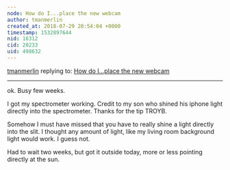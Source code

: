 ```yaml
---
node: How do I...place the new webcam
author: tmanmerlin
created_at: 2018-07-29 20:54:04 +0000
timestamp: 1532897644
nid: 16312
cid: 20233
uid: 498632
---
```




[tmanmerlin](../profile/tmanmerlin) replying to: [How do I...place the new webcam](../notes/stinge_nz/05-08-2018/how-do-i-place-the-new-webcam)

----
ok. Busy few weeks.

I got my spectrometer working. Credit to my son who shined his iphone light directly into the spectrometer. Thanks for the tip TROYB.

Somehow I must have missed that you have to really shine a light directly into the slit. I thought any amount of light, like my living room background light would work. I guess not.

Had to wait two weeks, but got it outside today, more or less pointing directly at the sun.

